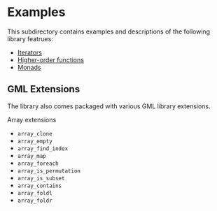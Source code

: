 # Examples

This subdirectory contains examples and descriptions of the following library featrues:

 - [Iterators](iterators.md)
 - [Higher-order functions](functions.md)
 - [Monads](monads.md)

## GML Extensions

The library also comes packaged with various GML library extensions.

Array extensions

 - `array_clone`
 - `array_empty`
 - `array_find_index`
 - `array_map`
 - `array_foreach`
 - `array_is_permutation`
 - `array_is_subset`
 - `array_contains`
 - `array_foldl`
 - `array_foldr`
